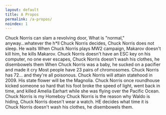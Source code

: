 ```yaml
---
layout: default
title: A Propos
permalink: /a-propos/
noindex: 1
---
```


<div id="infos-perso">
  <div class="infobox">
      <p>
Chuck Norris can slam a revolving door, What is "normal," anyway...whatever the h*ll Chuck Norris decides, Chuck Norris does not sleep. He waits When Chuck Norris plays MW2 campaign, Makarov doesn't kill him, he kills Makarov. Chuck Norris doesn't have an ESC key on his computer, no one ever escapes, Chuck Norris doesn't wash his clothes, he disembowels them When Chuck Norris was a baby, he sucked on a pacifier and made it cry Most people have 23 pairs of chromosomes. Chuck Norris has 72... and they're all poisonous. Chuck Norris will attain statehood in 2009. His state flower will be the Magnolia. Chuck Norris once roundhouse kicked someone so hard that his foot broke the speed of light, went back in time, and killed Amelia Earhart while she was flying over the Pacific Ocean. Chuck Norris is my Homeboy Chuck Norris is the reason why Waldo is hiding, Chuck Norris doesn't wear a watch. HE decides what time it is Chuck Norris doesn't wash his clothes, he disembowels them. 
      </p>
  </div>
</div>


